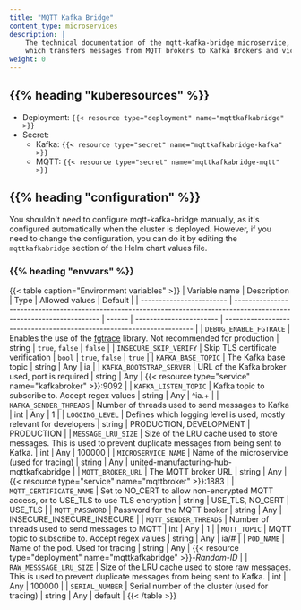 ```yaml
---
title: "MQTT Kafka Bridge"
content_type: microservices
description: |
    The technical documentation of the mqtt-kafka-bridge microservice,
    which transfers messages from MQTT brokers to Kafka Brokers and vice versa.
weight: 0
---
```


<!-- overview -->

<!-- body -->

## {{% heading "kuberesources" %}}

- Deployment: `{{< resource type="deployment" name="mqttkafkabridge" >}}`
- Secret:
  - Kafka: `{{< resource type="secret" name="mqttkafkabridge-kafka" >}}`
  - MQTT: `{{< resource type="secret" name="mqttkafkabridge-mqtt" >}}`

## {{% heading "configuration" %}}

You shouldn't need to configure mqtt-kafka-bridge manually, as it's configured
automatically when the cluster is deployed. However, if you need to change the
configuration, you can do it by editing the `mqttkafkabridge` section of the Helm
chart values file.

### {{% heading "envvars" %}}

{{< table caption="Environment variables" >}}
| Variable name            | Description                                                                                                            | Type   | Allowed values          | Default                                                               |
| ------------------------ | ---------------------------------------------------------------------------------------------------------------------- | ------ | ----------------------- | --------------------------------------------------------------------- |
| `DEBUG_ENABLE_FGTRACE`   | Enables the use of the [fgtrace](https://github.com/felixge/fgtrace) library. Not recommended for production           | string | `true`, `false`         | `false`                                                               |
| `INSECURE_SKIP_VERIFY`   | Skip TLS certificate verification                                                                                      | `bool` | `true`, `false`         | `true`                                                                |
| `KAFKA_BASE_TOPIC`       | The Kafka base topic                                                                                                   | string | Any                     | ia                                                                    |
| `KAFKA_BOOTSTRAP_SERVER` | URL of the Kafka broker used, port is required                                                                         | string | Any                     | {{< resource type="service" name="kafkabroker" >}}:9092               |
| `KAFKA_LISTEN_TOPIC`     | Kafka topic to subscribe to. Accept regex values                                                                       | string | Any                     | ^ia.+                                                                 |
| `KAFKA_SENDER_THREADS`   | Number of threads used to send messages to Kafka                                                                       | int    | Any                     | 1                                                                     |
| `LOGGING_LEVEL`          | Defines which logging level is used, mostly relevant for developers                                                    | string | PRODUCTION, DEVELOPMENT | PRODUCTION                                                            |
| `MESSAGE_LRU_SIZE`       | Size of the LRU cache used to store messages. This is used to prevent duplicate messages from being sent to Kafka.     | int    | Any                     | 100000                                                                |
| `MICROSERVICE_NAME`      | Name of the microservice (used for tracing)                                                                            | string | Any                     | united-manufacturing-hub-mqttkafkabridge                              |
| `MQTT_BROKER_URL`        | The MQTT broker URL                                                                                                    | string | Any                     | {{< resource type="service" name="mqttbroker" >}}:1883                |
| `MQTT_CERTIFICATE_NAME`  | Set to NO_CERT to allow non-encrypted MQTT access, or to USE_TLS to use TLS encryption                                 | string | USE_TLS, NO_CERT        | USE_TLS                                                               |
| `MQTT_PASSWORD`          | Password for the MQTT broker                                                                                           | string | Any                     | INSECURE_INSECURE_INSECURE                                            |
| `MQTT_SENDER_THREADS`    | Number of threads used to send messages to MQTT                                                                        | int    | Any                     | 1                                                                     |
| `MQTT_TOPIC`             | MQTT topic to subscribe to. Accept regex values                                                                        | string | Any                     | ia/#                                                                  |
| `POD_NAME`               | Name of the pod. Used for tracing                                                                                      | string | Any                     | {{< resource type="deployment" name="mqttkafkabridge" >}}-_Random-ID_ |
| `RAW_MESSSAGE_LRU_SIZE`  | Size of the LRU cache used to store raw messages. This is used to prevent duplicate messages from being sent to Kafka. | int    | Any                     | 100000                                                                |
| `SERIAL_NUMBER`          | Serial number of the cluster (used for tracing)                                                                        | string | Any                     | default                                                               |
{{< /table >}}

